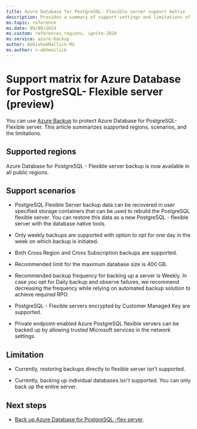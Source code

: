```yaml
---
title: Azure Database for PostgreSQL- Flexible server support matrix
description: Provides a summary of support settings and limitations of Azure Database for PostgreSQL- Flexible server backup.
ms.topic: reference
ms.date: 09/09/2024
ms.custom: references_regions, ignite-2024
ms.service: azure-backup
author: AbhishekMallick-MS
ms.author: v-abhmallick
---
```


# Support matrix for Azure Database for PostgreSQL- Flexible server (preview)

You can use [Azure Backup](./backup-overview.md) to protect Azure Database for PostgreSQL- Flexible server. This article summarizes supported regions, scenarios, and the limitations.

## Supported regions

Azure Database for PostgreSQL - Flexible server backup is now available in all public regions.

## Support scenarios

- PostgreSQL Flexible Server backup data can be recovered in user specified storage containers that can be used to rebuild the PostgreSQL flexible server. You can restore this data as a new PostgreSQL - flexible server with the database native tools.

- Only weekly backups are supported with option to opt for one day in the week on which backup is initiated.

- Both Cross Region and Cross Subscription backups are supported.

- Recommended limit for the maximum database size is 400 GB.

- Recommended backup frequency for backing up a server is Weekly. In case you opt for Daily backup and observe failures, we recommend decreasing the frequency while relying on automated backup solution to achieve required RPO.  

- PostgreSQL - Flexible servers encrypted by Customer Managed Key are supported.

- Private endpoint-enabled Azure PostgreSQL flexible servers can be backed up by allowing trusted Microsoft services in the network settings.


## Limitation

-  Currently, restoring backups directly to flexible server isn't supported.

-  Currently, backing up individual databases isn't supported. You can only back up the entire server.


## Next steps

- [Back up Azure Database for PostgreSQL -flex server](backup-azure-database-postgresql-flex.md).

